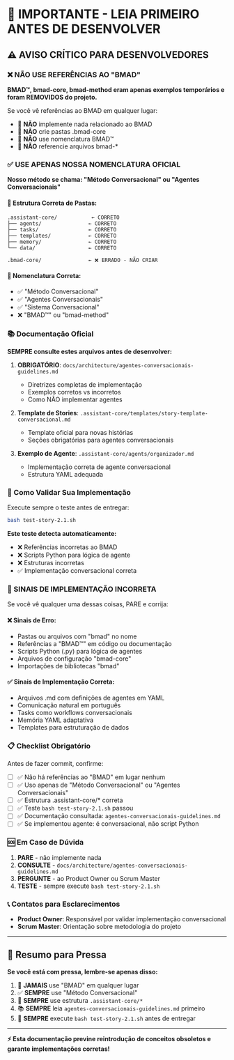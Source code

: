 # 🚨 IMPORTANTE - LEIA PRIMEIRO ANTES DE DESENVOLVER

## ⚠️ AVISO CRÍTICO PARA DESENVOLVEDORES

### ❌ NÃO USE REFERÊNCIAS AO "BMAD"

**BMAD™, bmad-core, bmad-method eram apenas exemplos temporários e foram REMOVIDOS do projeto.**

Se você vê referências ao BMAD em qualquer lugar:
- 🚫 **NÃO** implemente nada relacionado ao BMAD
- 🚫 **NÃO** crie pastas .bmad-core
- 🚫 **NÃO** use nomenclatura BMAD™
- 🚫 **NÃO** referencie arquivos bmad-*

### ✅ USE APENAS NOSSA NOMENCLATURA OFICIAL

**Nosso método se chama: "Método Conversacional" ou "Agentes Conversacionais"**

#### 📁 Estrutura Correta de Pastas:
```
.assistant-core/           ← CORRETO
├── agents/               ← CORRETO
├── tasks/                ← CORRETO
├── templates/            ← CORRETO
├── memory/               ← CORRETO
└── data/                 ← CORRETO

.bmad-core/               ← ❌ ERRADO - NÃO CRIAR
```

#### 📝 Nomenclatura Correta:
- ✅ "Método Conversacional"
- ✅ "Agentes Conversacionais"
- ✅ "Sistema Conversacional"
- ❌ "BMAD™" ou "bmad-method"

### 📚 Documentação Oficial

**SEMPRE consulte estes arquivos antes de desenvolver:**

1. **OBRIGATÓRIO**: `docs/architecture/agentes-conversacionais-guidelines.md`
   - Diretrizes completas de implementação
   - Exemplos corretos vs incorretos
   - Como NÃO implementar agentes

2. **Template de Stories**: `.assistant-core/templates/story-template-conversacional.md`
   - Template oficial para novas histórias
   - Seções obrigatórias para agentes conversacionais

3. **Exemplo de Agente**: `.assistant-core/agents/organizador.md`
   - Implementação correta de agente conversacional
   - Estrutura YAML adequada

### 🧪 Como Validar Sua Implementação

Execute sempre o teste antes de entregar:
```bash
bash test-story-2.1.sh
```

**Este teste detecta automaticamente:**
- ❌ Referências incorretas ao BMAD
- ❌ Scripts Python para lógica de agente
- ❌ Estruturas incorretas
- ✅ Implementação conversacional correta

### 🚨 SINAIS DE IMPLEMENTAÇÃO INCORRETA

Se você vê qualquer uma dessas coisas, PARE e corrija:

#### ❌ Sinais de Erro:
- Pastas ou arquivos com "bmad" no nome
- Referências a "BMAD™" em código ou documentação
- Scripts Python (.py) para lógica de agentes
- Arquivos de configuração "bmad-core"
- Importações de bibliotecas "bmad"

#### ✅ Sinais de Implementação Correta:
- Arquivos .md com definições de agentes em YAML
- Comunicação natural em português
- Tasks como workflows conversacionais
- Memória YAML adaptativa
- Templates para estruturação de dados

### 📋 Checklist Obrigatório

Antes de fazer commit, confirme:

- [ ] ✅ Não há referências ao "BMAD" em lugar nenhum
- [ ] ✅ Uso apenas de "Método Conversacional" ou "Agentes Conversacionais"
- [ ] ✅ Estrutura .assistant-core/* correta
- [ ] ✅ Teste `bash test-story-2.1.sh` passou
- [ ] ✅ Documentação consultada: `agentes-conversacionais-guidelines.md`
- [ ] ✅ Se implementou agente: é conversacional, não script Python

### 🆘 Em Caso de Dúvida

1. **PARE** - não implemente nada
2. **CONSULTE** - `docs/architecture/agentes-conversacionais-guidelines.md`
3. **PERGUNTE** - ao Product Owner ou Scrum Master
4. **TESTE** - sempre execute `bash test-story-2.1.sh`

### 📞 Contatos para Esclarecimentos

- **Product Owner**: Responsável por validar implementação conversacional
- **Scrum Master**: Orientação sobre metodologia do projeto

---

## 🎯 Resumo para Pressa

**Se você está com pressa, lembre-se apenas disso:**

1. 🚫 **JAMAIS** use "BMAD" em qualquer lugar
2. ✅ **SEMPRE** use "Método Conversacional"
3. 📁 **SEMPRE** use estrutura `.assistant-core/*`
4. 📚 **SEMPRE** leia `agentes-conversacionais-guidelines.md` primeiro
5. 🧪 **SEMPRE** execute `bash test-story-2.1.sh` antes de entregar

---

**⚡ Esta documentação previne reintrodução de conceitos obsoletos e garante implementações corretas!**